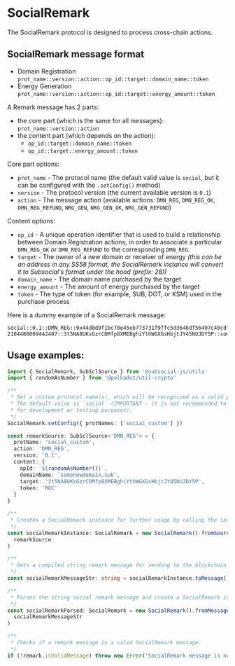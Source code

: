 # SocialRemark

The SocialRemark protocol is designed to process cross-chain actions.

## SocialRemark message format

- Domain Registration
  `prot_name::version::action::op_id::target::domain_name::token`
- Energy Generation
  `prot_name::version::action::op_id::target::energy_amount::token`

A Remark message has 2 parts:
- the core part (which is the same for all messages): `prot_name::version::action`
- the content part (which depends on the action):
  - `op_id::target::domain_name::token`
  - `op_id::target::energy_amount::token`

Core part options:
- `prot_name` - The protocol name (the default valid value is `social`, but it can be configured with the `.setConfig()` method)
- `version` - The protocol version (the current available version is `0.1`)
- `action` - The message action (available actions: `DMN_REG`, `DMN_REG_OK`, `DMN_REG_REFUND`, `NRG_GEN`, `NRG_GEN_OK`, `NRG_GEN_REFUND`)

Content options:
- `op_id` - A unique operation identifier that is used to build a relationship between Domain Registration actions, in order to associate a particular `DMN_REG_OK` or `DMN_REG_REFUND` to the corresponding `DMN_REG`.
- `target` - The owner of a new domain or receiver of energy _(this can be an address in any SS58 format, the SocialRemark instance will convert it to Subsocial's format under the hood (prefix: 28))_
- `domain_name` - The domain name purchased by the target
- `energy_amount` - The amount of energy purchased by the target
- `token` - The type of token (for example, SUB, DOT, or KSM) used in the purchase process

Here is a dummy example of a SocialRemark message:

```
social::0.1::DMN_REG::0x44d8d9f1bc70e45eb773731f9ffc5d3646df56497c40cdfff37c8ceb71fa2-2104480009442407::3t5NA8UKsGzrCDMfp8XMEBghiYthWGXGsHbjtJY45NUJDY5P::somenewdomain.sub::DOT
```

## Usage examples:

```typescript
import { SocialRemark, SubSclSource } from '@subsocial-js/utils'
import { randomAsNumber } from '@polkadot/util-crypto'

/**
 * Set a custom protocol name(s), which will be recognized as a valid protocol name.
 * The default value is `social` (IMPORTANT - it is not recommended to use the default value
 * for development or testing purposes).
 */
SocialRemark.setConfig({ protNames: ['social_custom'] })

const remarkSource: SubSclSource<'DMN_REG'> = {
  protName: 'social_custom',
  action: 'DMN_REG',
  version: '0.1',
  content: {
    opId: `${randomAsNumber()}`,
    domainName: `somenewdomain.sub`,
    target: '3t5NA8UKsGzrCDMfp8XMEBghiYthWGXGsHbjtJY45NUJDY5P',
    token: 'ROC'
  }
}

/**
 * Creates a SocialRemark instance for further usage by calling the instance methods.
 */
const socialRemarkInstance: SocialRemark = new SocialRemark().fromSource(
  remarkSource
)

/**
 * Gets a compiled string remark message for sending to the blockchain.
 */
const socialRemarkMessageStr: string = socialRemarkInstance.toMessage()

/**
 * Parses the string social remark message and create a SocialRemark instance.
 */
const socialRemarkParsed: SocialRemark = new SocialRemark().fromMessage(
  socialRemarkMessageStr
)

/**
 * Checks if a remark message is a valid SocialRemark message.
 */
if (!remark.isValidMessage) throw new Error('SocialRemark message is not valid.')
```
